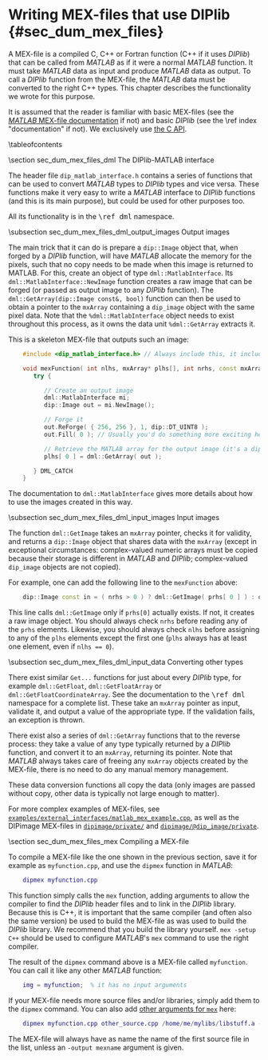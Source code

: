 # Writing MEX-files that use DIPlib {#sec_dum_mex_files}

[//]: # (DIPlib 3.0)

[//]: # ([c]2017-2019, Cris Luengo.)
[//]: # (Based on original DIPimage usre manual: [c]1999-2014, Delft University of Technology.)

[//]: # (Licensed under the Apache License, Version 2.0 [the "License"];)
[//]: # (you may not use this file except in compliance with the License.)
[//]: # (You may obtain a copy of the License at)
[//]: # ()
[//]: # (   http://www.apache.org/licenses/LICENSE-2.0)
[//]: # ()
[//]: # (Unless required by applicable law or agreed to in writing, software)
[//]: # (distributed under the License is distributed on an "AS IS" BASIS,)
[//]: # (WITHOUT WARRANTIES OR CONDITIONS OF ANY KIND, either express or implied.)
[//]: # (See the License for the specific language governing permissions and)
[//]: # (limitations under the License.)

A MEX-file is a compiled C, C++ or Fortran function (C++ if it uses *DIPlib*) that
can be called from *MATLAB* as if it were a normal *MATLAB* function. It must take
*MATLAB* data as input and produce *MATLAB* data as output. To call a *DIPlib* function
from the MEX-file, the *MATLAB* data must be converted to the right C++ types.
This chapter describes the functionality we wrote for this purpose.

It is assumed that the reader is familiar with basic MEX-files (see the
[*MATLAB* MEX-file documentation](https://www.mathworks.com/help/matlab/matlab-api-for-c.html)
if not) and basic *DIPlib* (see the \ref index "documentation" if not).
We exclusively use [the C API](https://www.mathworks.com/help/matlab/cc-mx-matrix-library.html).

\tableofcontents

\section sec_dum_mex_files_dml The DIPlib-MATLAB interface

The header file `dip_matlab_interface.h` contains a series of functions that can
be used to convert *MATLAB* types to *DIPlib* types and vice versa. These functions
make it very easy to write a *MATLAB* interface to *DIPlib* functions (and this is
its main purpose), but could be used for other purposes too.

All its functionality is in the <tt>\ref dml</tt> namespace.

\subsection sec_dum_mex_files_dml_output_images Output images

The main trick that it can do is prepare a `dip::Image` object that, when forged
by a *DIPlib* function, will have *MATLAB* allocate the memory for the pixels,
such that no copy needs to be made when this image is returned to MATLAB. For
this, create an object of type `dml::MatlabInterface`. Its `dml::MatlabInterface::NewImage`
function creates a raw image that can be forged (or passed as output image to
any *DIPlib* function). The `dml::GetArray(dip::Image const&, bool)` function
can then be used to obtain a pointer to the `mxArray` containing a `dip_image`
object with the same pixel data. Note that the `%dml::MatlabInterface` object
needs to exist throughout this process, as it owns the data unit `%dml::GetArray`
extracts it.

This is a skeleton MEX-file that outputs such an image:

```cpp
    #include <dip_matlab_interface.h> // Always include this, it includes diplib.h and mex.h

    void mexFunction( int nlhs, mxArray* plhs[], int nrhs, const mxArray* prhs[] ) {
       try {

          // Create an output image
          dml::MatlabInterface mi;
          dip::Image out = mi.NewImage();

          // Forge it
          out.ReForge( { 256, 256 }, 1, dip::DT_UINT8 );
          out.Fill( 0 ); // Usually you'd do something more exciting here!

          // Retrieve the MATLAB array for the output image (it's a dip_image object)
          plhs[ 0 ] = dml::GetArray( out );

       } DML_CATCH
    }
```

The documentation to `dml::MatlabInterface` gives more details about how to use
the images created in this way.

\subsection sec_dum_mex_files_dml_input_images Input images

The function `dml::GetImage` takes an `mxArray` pointer, checks it for validity,
and returns a `dip::Image` object that shares data with the `mxArray` (except in
exceptional circumstances: complex-valued numeric arrays must be copied because
their storage is different in *MATLAB* and *DIPlib*; complex-valued `dip_image`
objects are not copied).

For example, one can add the following line to the `mexFunction` above:

```cpp
    dip::Image const in = ( nrhs > 0 ) ? dml::GetImage( prhs[ 0 ] ) : dip::Image();
```

This line calls `dml::GetImage` only if `prhs[0]` actually exists. If not, it
creates a raw image object. You should always check `nrhs` before reading any of
the `prhs` elements. Likewise, you should always check `nlhs` before assigning
to any of the `plhs` elements except the first one (`plhs` always has at least
one element, even if `nlhs == 0`).

\subsection sec_dum_mex_files_dml_input_data Converting other types

There exist similar `Get...` functions for just about every *DIPlib* type, for example
`dml::GetFloat`, `dml::GetFloatArray` or `dml::GetFloatCoordinateArray`. See
the documentation to the <tt>\ref dml</tt> namespace for a complete list. These
take an `mxArray` pointer as input, validate it, and output a value of the appropriate
type. If the validation fails, an exception is thrown.

There exist also a series of `dml::GetArray` functions that to the reverse process:
they take a value of any type typically returned by a *DIPlib* function, and
convert it to an `mxArray`, returning its pointer. Note that *MATLAB* always takes
care of freeing any `mxArray` objects created by the MEX-file, there is no need
to do any manual memory management.

These data conversion functions all copy the data (only images are passed without
copy, other data is typically not large enough to matter).

For more complex examples of MEX-files, see
[`examples/external_interfaces/matlab_mex_example.cpp`](https://github.com/DIPlib/diplib/tree/master/examples/external_interfaces/matlab_mex_example.cpp),
as well as the DIPimage MEX-files in
[`dipimage/private/`](https://github.com/DIPlib/diplib/tree/master/dipimage/private) and
[`dipimage/@dip_image/private`](https://github.com/DIPlib/diplib/tree/master/dipimage/%40dip_image/private).


\section sec_dum_mex_files_mex Compiling a MEX-file

To compile a MEX-file like the one shown in the previous section, save it for example
as `myfunction.cpp`, and use the `dipmex` function in *MATLAB*:

```m
    dipmex myfunction.cpp
```

This function simply calls the `mex` function, adding arguments to allow the compiler
to find the *DIPlib* header files and to link in the *DIPlib* library. Because this
is C++, it is important that the same compiler (and often also the same version) be
used to build the MEX-file as was used to build the *DIPlib* library. We recommend
that you build the library yourself. `mex -setup C++` should be used to configure
*MATLAB*'s `mex` command to use the right compiler.

The result of the `dipmex` command above is a MEX-file called `myfunction`. You can
call it like any other *MATLAB* function:

```m
    img = myfunction;  % it has no input arguments
```

If your MEX-file needs more source files and/or libraries, simply add them to the
`dipmex` command. You can also add [other arguments for `mex`](https://www.mathworks.com/help/matlab/ref/mex.html) here:

```m
    dipmex myfunction.cpp other_source.cpp /home/me/mylibs/libstuff.a -I/home/me/mylibs/
```

The MEX-file will always have as name the name of the first source file in the list,
unless an `-output mexname` argument is given.
